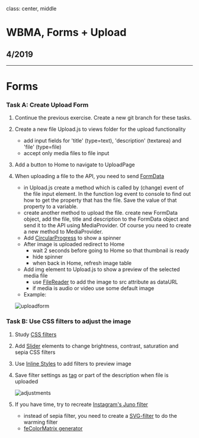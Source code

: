 class: center, middle

# WBMA, Forms + Upload

## 4/2019

---

# Forms

### Task A: Create Upload Form 

1. Continue the previous exercise. Create a new git branch for these tasks.
1. Create a new file Upload.js  to views folder for the upload functionality
    - add input fields for 'title' (type=text), 'description' (textarea) and 'file' (type=file)
    - accept only media files to file input
1. Add a button to Home to navigate to UploadPage
1. When uploading a file to the API, you need to send [FormData](https://developer.mozilla.org/en-US/docs/Web/API/FormData/Using_FormData_Objects) 
    - in Upload.js create a method which is called by (change) event of the file input element. In the function log event to console to find out how to get the property that has the file. Save the value of that property to a variable. 
    - create another method to upload the file. create new FormData object, add the file, title and description to the FormData object and send it to the API using MediaProvider. Of course you need to create a new method to MediaProvider.
    - Add [CircularProgress](https://material-ui.com/api/circular-progress/) to show a spinner
    - After image is uploaded redirect to Home
        - wait 2 seconds before going to Home so that thumbnail is ready
        - hide spinner
        - when back in Home, refresh image table
    - Add img element to Upload.js to show a preview of the selected media file
        - use [FileReader](https://developer.mozilla.org/en-US/docs/Web/API/FileReader) to add the image to src attribute as dataURL
        - if media is audio or video use some default image
    - Example:
    
    ![uploadform](images/uploadform.png)
        
### Task B: Use CSS filters to adjust the image
1. Study [CSS filters](https://css-tricks.com/almanac/properties/f/filter/)
1. Add [Slider](https://material-ui.com/lab/slider/) elements to change brightness, contrast, saturation and sepia CSS filters
1. Use [Inline Styles](https://react-cn.github.io/react/tips/inline-styles.html) to add filters to preview image
1. Save filter settings as [tag](https://react-cn.github.io/react/tips/inline-styles.html) or part of the description when file is uploaded
    
    ![adjustments](images/adjustments.png)
1. If you have time, try to recreate [Instagram's Juno filter](https://tricky-photoshop.com/how-to-create-instagram-juno-effect-in-photoshop/)
    - instead of sepia filter, you need to create a [SVG-filter](https://css-tricks.com/gooey-effect/) to do the warming filter
    - [feColorMatrix generator](https://kazzkiq.github.io/svg-color-filter/)
